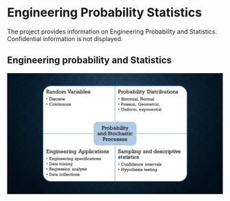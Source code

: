 # Engineering Probability Statistics

The project provides information on Engineering Probability and Statistics. Confidential information is not displayed.

## Engineering probability and Statistics
![image](Probability.jpg)
